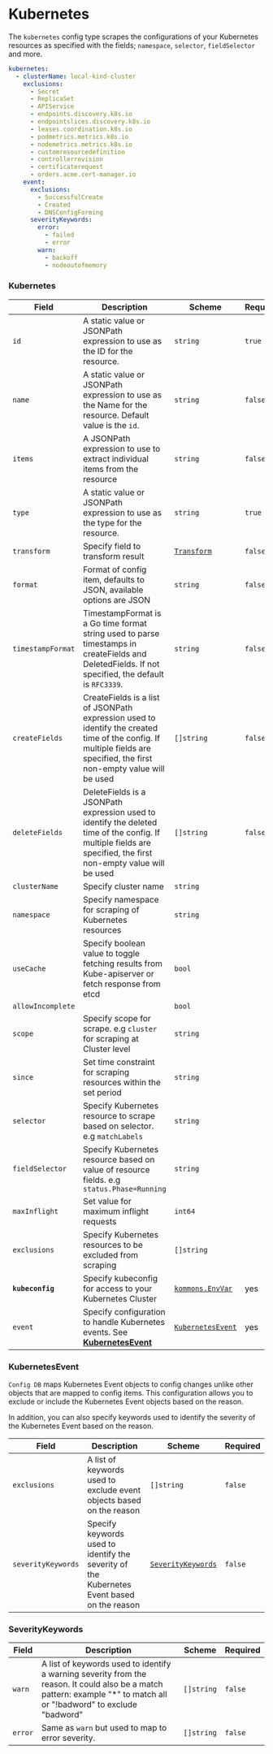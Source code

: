 # Kubernetes

The `kubernetes` config type scrapes the configurations of your Kubernetes resources as specified with the fields; `namespace`, `selector`, `fieldSelector` and more.

```yaml
kubernetes:
  - clusterName: local-kind-cluster
    exclusions:
      - Secret
      - ReplicaSet
      - APIService
      - endpoints.discovery.k8s.io
      - endpointslices.discovery.k8s.io
      - leases.coordination.k8s.io
      - podmetrics.metrics.k8s.io
      - nodemetrics.metrics.k8s.io
      - customresourcedefinition
      - controllerrevision
      - certificaterequest
      - orders.acme.cert-manager.io
    event:
      exclusions:
        - SuccessfulCreate
        - Created
        - DNSConfigForming
      severityKeywords:
        error:
          - failed
          - error
        warn:
          - backoff
          - nodeoutofmemory
```

### Kubernetes

| Field             | Description                                                                                                                                                             | Scheme                                                                       | Required |
| ----------------- | ----------------------------------------------------------------------------------------------------------------------------------------------------------------------- | ---------------------------------------------------------------------------- | -------- |
| `id`              | A static value or JSONPath expression to use as the ID for the resource.                                                                                                | `string`                                                                     | `true`   |
| `name`            | A static value or JSONPath expression to use as the Name for the resource. Default value is the `id`.                                                                   | `string`                                                                     | `false`  |
| `items`           | A JSONPath expression to use to extract individual items from the resource                                                                                              | `string`                                                                     | `false`  |
| `type`            | A static value or JSONPath expression to use as the type for the resource.                                                                                              | `string`                                                                     | `true`   |
| `transform`       | Specify field to transform result                                                                                                                                       | [`Transform`](../concepts/transform.md)                                      | `false`  |
| `format`          | Format of config item, defaults to JSON, available options are JSON                                                                                                     | `string`                                                                     | `false`  |
| `timestampFormat` | TimestampFormat is a Go time format string used to parse timestamps in createFields and DeletedFields. If not specified, the default is `RFC3339`.                      | `string`                                                                     | `false`  |
| `createFields`    | CreateFields is a list of JSONPath expression used to identify the created time of the config. If multiple fields are specified, the first non-empty value will be used | `[]string`                                                                   | `false`  |
| `deleteFields`    | DeleteFields is a JSONPath expression used to identify the deleted time of the config. If multiple fields are specified, the first non-empty value will be used         | `[]string`                                                                   | `false`  |
| `clusterName`     | Specify cluster name                                                                                                                                                    | `string`                                                                     |          |
| `namespace`       | Specify namespace for scraping of Kubernetes resources                                                                                                                  | `string`                                                                     |          |
| `useCache`        | Specify boolean value to toggle fetching results from Kube-apiserver or fetch response from etcd                                                                        | `bool`                                                                       |          |
| `allowIncomplete` |                                                                                                                                                                         | `bool`                                                                       |          |
| `scope`           | Specify scope for scrape. e.g `cluster` for scraping at Cluster level                                                                                                   | `string`                                                                     |          |
| `since`           | Set time constraint for scraping resources within the set period                                                                                                        | `string`                                                                     |          |
| `selector`        | Specify Kubernetes resource to scrape based on selector. e.g `matchLabels`                                                                                              | `string`                                                                     |          |
| `fieldSelector`   | Specify Kubernetes resource based on value of resource fields. e.g `status.Phase=Running`                                                                               | `string`                                                                     |          |
| `maxInflight`     | Set value for maximum inflight requests                                                                                                                                 | `int64`                                                                      |          |
| `exclusions`      | Specify Kubernetes resources to be excluded from scraping                                                                                                               | `[]string`                                                                   |          |
| **`kubeconfig`**  | Specify kubeconfig for access to your Kubernetes Cluster                                                                                                                | [`kommons.EnvVar`](https://pkg.go.dev/github.com/flanksource/kommons#EnvVar) | yes      |
| `event`           | Specify configuration to handle Kubernetes events. See [**KubernetesEvent**](#kubernetesevent)                                                                          | [`KubernetesEvent`](#kubernetesevent)                                        | yes      |

### KubernetesEvent

`Config DB` maps Kubernetes Event objects to config changes unlike other objects that are mapped to config items. This configuration allows you to exclude or include the Kubernetes Event objects based on the reason.

In addition, you can also specify keywords used to identify the severity of the Kubernetes Event based on the reason.

| Field              | Description                                                                                | Scheme                                  | Required |
| ------------------ | ------------------------------------------------------------------------------------------ | --------------------------------------- | -------- |
| `exclusions`       | A list of keywords used to exclude event objects based on the reason                       | `[]string`                              | `false`  |
| `severityKeywords` | Specify keywords used to identify the severity of the Kubernetes Event based on the reason | [`SeverityKeywords`](#severitykeywords) | `false`  |

### SeverityKeywords

| Field   | Description                                                                                                                                                            | Scheme     | Required |
| ------- | ---------------------------------------------------------------------------------------------------------------------------------------------------------------------- | ---------- | -------- |
| `warn`  | A list of keywords used to identify a warning severity from the reason. It could also be a match pattern: example "\*" to match all or "!badword" to exclude "badword" | `[]string` | `false`  |
| `error` | Same as `warn` but used to map to error severity.                                                                                                                      | `[]string` | `false`  |

